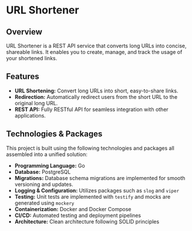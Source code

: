 # URL Shortener

## Overview
URL Shortener is a REST API service that converts long URLs into concise, shareable links. It enables you to create, manage, and track the usage of your shortened links.

## Features
- **URL Shortening:** Convert long URLs into short, easy-to-share links.
- **Redirection:** Automatically redirect users from the short URL to the original long URL.
- **REST API:** Fully RESTful API for seamless integration with other applications.

## Technologies & Packages
This project is built using the following technologies and packages all assembled into a unified solution:
- **Programming Language:** Go
- **Database:** PostgreSQL
- **Migrations:** Database schema migrations are implemented for smooth versioning and updates.
- **Logging & Configuration:** Utilizes packages such as `slog` and `viper`
- **Testing:** Unit tests are implemented with `testify` and mocks are generated using `mockery`
- **Containerization:** Docker and Docker Compose
- **CI/CD:** Automated testing and deployment pipelines
- **Architecture:** Clean architecture following SOLID principles



